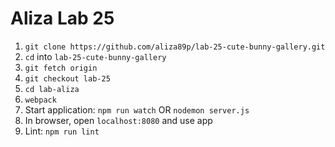 # Aliza Lab 25

1. `git clone https://github.com/aliza89p/lab-25-cute-bunny-gallery.git`  
2. `cd` into `lab-25-cute-bunny-gallery`  
3. `git fetch origin`  
4. `git checkout lab-25`  
5. `cd lab-aliza`  
6. `webpack`  
7. Start application: `npm run watch` OR `nodemon server.js`
8. In browser, open `localhost:8080` and use app  
9. Lint: `npm run lint`  
